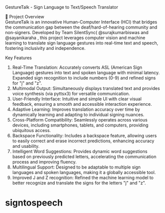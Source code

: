  GestureTalk - Sign Language to Text/Speech Translator  

📌 Project Overview  
GestureTalk is an innovative Human-Computer Interface (HCI) that bridges the communication gap between the deaf/hard-of-hearing community and non-signers. Developed by Team SilentSync( @surajkumarbiswas and @sayanikaraha , this project leverages computer vision and machine learning to translate sign language gestures into real-time text and speech, fostering inclusivity and independence.  

Key Features  

1. Real-Time Translation:
      Accurately converts ASL (American Sign Language) gestures into text and spoken language with minimal latency.
      Expanded sign recognition to include numbers (0-9) and refined signs for "j" and "z".
2. Multimodal Output:
      Simultaneously displays translated text and provides voice synthesis (via pyttsx3) for versatile communication.
3. User-Friendly Interface:
      Intuitive and simple UI with clear visual feedback, ensuring a smooth and accessible interaction experience.
4. Adaptive Learning:
      Improves translation accuracy over time by dynamically learning and adapting to individual signing nuances.
5. Cross-Platform Compatibility:
    Seamlessly operates across various devices, including smartphones, tablets, and computers, providing ubiquitous access.
6. Backspace Functionality:
    Includes a backspace feature, allowing users to easily correct and erase incorrect predictions, enhancing accuracy and usability.
7. Intelligent Word Suggestions:
    Provides dynamic word suggestions based on previously predicted letters, accelerating the communication process and improving fluency.
8. Multilingual Support:
    Designed to be adaptable to multiple sign languages and spoken languages, making it a globally accessible tool.
9. Improved J and Z recognition:
    Refined the machine learning model to better recognize and translate the signs for the letters "j" and "z".



# signtospeech
